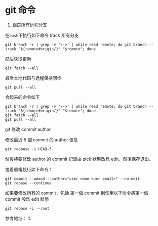 # git 命令

1. 跟踪所有远程分支

在`bash`下执行如下命令 track 所有分支
```
git branch -r | grep -v '\->' | while read remote; do git branch --track "${remote#origin/}" "$remote"; done
```

然后获取更新
```
git fetch --all
```

最后本地代码与远程保持同步
```
git pull --all
```

合起来的命令如下
```
git branch -r | grep -v '\->' | while read remote; do git branch --track "${remote#origin/}" "$remote"; done
git fetch --all
git pull --all

```


git 修改 commit author

修改最近 5 個 commit 的 author 信息
```
git reabase -i HEAD~5
```

然後將要修改 author 的 commit 記錄由 pick 狀態改爲 edit，然後保存退出。

接着重複執行如下命令：

```
git commit --amend --author="user name <uer email>" --no-edit
git rebase --continue
```

如果要修改所有的 commit，包括 第一個 commit 則使用以下命令將第一個 commit 設爲 edit 狀態

```
git rebase -i --root
```



参考地址：
1. 

